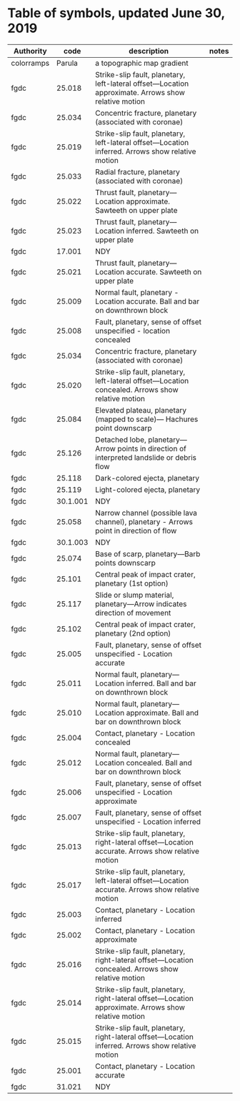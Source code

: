 # Table of symbols, updated June 30, 2019
|Authority |  code  |                                             description                                             |notes|
|----------|--------|-----------------------------------------------------------------------------------------------------|-----|
|colorramps|Parula  | a topographic map gradient                                                                          |     |
|fgdc      |25.018  | Strike-slip fault, planetary, left-lateral offset—Location approximate. Arrows show relative motion |     |
|fgdc      |25.034  | Concentric fracture, planetary (associated with coronae)                                            |     |
|fgdc      |25.019  | Strike-slip fault, planetary, left-lateral offset—Location inferred. Arrows show relative motion    |     |
|fgdc      |25.033  | Radial fracture, planetary (associated with coronae)                                                |     |
|fgdc      |25.022  | Thrust fault, planetary—Location approximate. Sawteeth on upper plate                               |     |
|fgdc      |25.023  | Thrust fault, planetary—Location inferred. Sawteeth on upper plate                                  |     |
|fgdc      |17.001  | NDY                                                                                                 |     |
|fgdc      |25.021  | Thrust fault, planetary—Location accurate. Sawteeth on upper plate                                  |     |
|fgdc      |25.009  | Normal fault, planetary - Location accurate. Ball and bar on downthrown block                       |     |
|fgdc      |25.008  | Fault, planetary, sense of offset unspecified - location concealed                                  |     |
|fgdc      |25.034  | Concentric fracture, planetary (associated with coronae)                                            |     |
|fgdc      |25.020  | Strike-slip fault, planetary, left-lateral offset—Location concealed. Arrows show relative motion   |     |
|fgdc      |25.084  | Elevated plateau, planetary (mapped to scale)— Hachures point downscarp                             |     |
|fgdc      |25.126  |  Detached lobe, planetary—Arrow points in direction of interpreted landslide or debris flow         |     |
|fgdc      |25.118  | Dark-colored ejecta, planetary                                                                      |     |
|fgdc      |25.119  | Light-colored ejecta, planetary                                                                     |     |
|fgdc      |30.1.001| NDY                                                                                                 |     |
|fgdc      |25.058  | Narrow channel (possible lava channel), planetary - Arrows point in direction of flow               |     |
|fgdc      |30.1.003| NDY                                                                                                 |     |
|fgdc      |25.074  | Base of scarp, planetary—Barb points downscarp                                                      |     |
|fgdc      |25.101  | Central peak of impact crater, planetary (1st option)                                               |     |
|fgdc      |25.117  | Slide or slump material, planetary—Arrow indicates direction of movement                            |     |
|fgdc      |25.102  | Central peak of impact crater, planetary (2nd option)                                               |     |
|fgdc      |25.005  | Fault, planetary, sense of offset unspecified - Location accurate                                   |     |
|fgdc      |25.011  | Normal fault, planetary—Location inferred. Ball and bar on downthrown block                         |     |
|fgdc      |25.010  | Normal fault, planetary—Location approximate. Ball and bar on downthrown block                      |     |
|fgdc      |25.004  | Contact, planetary - Location concealed                                                             |     |
|fgdc      |25.012  | Normal fault, planetary—Location concealed. Ball and bar on downthrown block                        |     |
|fgdc      |25.006  | Fault, planetary, sense of offset unspecified - Location approximate                                |     |
|fgdc      |25.007  | Fault, planetary, sense of offset unspecified - Location inferred                                   |     |
|fgdc      |25.013  | Strike-slip fault, planetary, right-lateral offset—Location accurate. Arrows show relative motion   |     |
|fgdc      |25.017  | Strike-slip fault, planetary, left-lateral offset—Location accurate. Arrows show relative motion    |     |
|fgdc      |25.003  | Contact, planetary - Location inferred                                                              |     |
|fgdc      |25.002  | Contact, planetary - Location approximate                                                           |     |
|fgdc      |25.016  | Strike-slip fault, planetary, right-lateral offset—Location concealed. Arrows show relative motion  |     |
|fgdc      |25.014  | Strike-slip fault, planetary, right-lateral offset—Location approximate. Arrows show relative motion|     |
|fgdc      |25.015  | Strike-slip fault, planetary, right-lateral offset—Location inferred. Arrows show relative motion   |     |
|fgdc      |25.001  | Contact, planetary - Location accurate                                                              |     |
|fgdc      |31.021  | NDY                                                                                                 |     |
